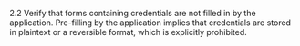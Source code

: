 2.2 Verify that forms containing credentials are not filled in by the application. Pre-filling by the application implies that credentials are stored in plaintext or a reversible format, which is explicitly prohibited.